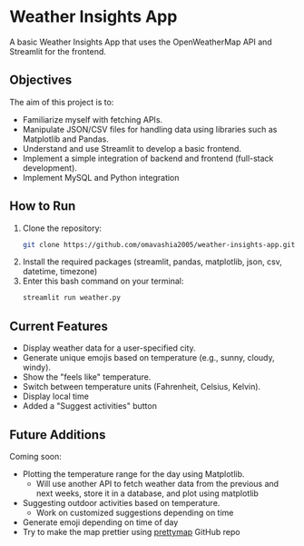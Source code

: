# Weather Insights App

A basic Weather Insights App that uses the OpenWeatherMap API and Streamlit for the frontend.

## Objectives

The aim of this project is to:
* Familiarize myself with fetching APIs.
* Manipulate JSON/CSV files for handling data using libraries such as Matplotlib and Pandas.
* Understand and use Streamlit to develop a basic frontend.
* Implement a simple integration of backend and frontend (full-stack development).
* Implement MySQL and Python integration

## How to Run

1. Clone the repository:
   ```bash
   git clone https://github.com/omavashia2005/weather-insights-app.git
2. Install the required packages (streamlit, pandas, matplotlib, json, csv, datetime, timezone)
3. Enter this bash command on your terminal:
   ```bash
   streamlit run weather.py

## Current Features

* Display weather data for a user-specified city.
* Generate unique emojis based on temperature (e.g., sunny, cloudy, windy).
* Show the "feels like" temperature.
* Switch between temperature units (Fahrenheit, Celsius, Kelvin).
* Display local time
* Added a "Suggest activities" button

## Future Additions

Coming soon:
* Plotting the temperature range for the day using Matplotlib.
   * Will use another API to fetch weather data from the previous and next weeks, store it in a database, and plot using matplotlib 
* Suggesting outdoor activities based on temperature.
   * Work on customized suggestions depending on time
* Generate emoji depending on time of day
* Try to make the map prettier using [prettymap](https://prettymapp.streamlit.app) GitHub repo


